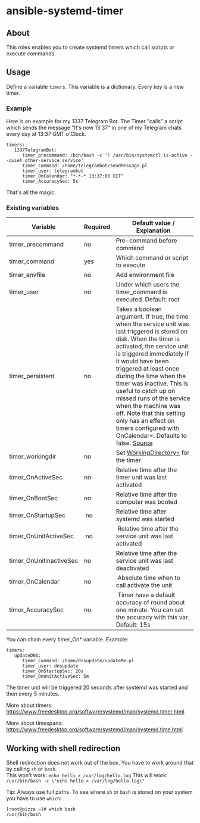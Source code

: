 # ansible-systemd-timer

## About
This roles enables you to create systemd timers which call scripts or execute commands.

## Usage

Define a variable ```timers```. This variable is a dictionary. Every key is a new timer.

### Example

Here is an example for my 1337 Telegram Bot. The Timer "calls" a script which sends the message "It's now 13:37" in one of my Telegram chats every day at 13:37 GMT o'Clock.

```
timers:
   1337TelegramBot:
      timer_precommand: /bin/bash -c '! /usr/bin/systemctl is-active --quiet other-service.service'
      timer_command: /home/telegrambot/sendMessage.pl
      timer_user: telegrambot
      timer_OnCalendar: "*-*-* 13:37:00 CET"
      timer_AccuracySec: 5s
```

That's all the magic.

### Existing variables

| Variable | Required |  Default value / Explanation |
|----------|----------|------------------------------|
| timer_precommand | no | Pre-command before command |
| timer_command |  yes | Which command or script to execute |
| timer_envfile |  no | Add environment file |
| timer_user | no | Under which users the timer_command is executed. Default: root |
| timer_persistent | no | Takes a boolean argument. If true, the time when the service unit was last triggered is stored on disk. When the timer is activated, the service unit is triggered immediately if it would have been triggered at least once during the time when the timer was inactive. This is useful to catch up on missed runs of the service when the machine was off. Note that this setting only has an effect on timers configured with OnCalendar=. Defaults to false. [Source](https://www.freedesktop.org/software/systemd/man/systemd.timer.html) |
| timer_workingdir |  no | Set [WorkingDirectory=](https://www.freedesktop.org/software/systemd/man/systemd.exec.html#WorkingDirectory=) for the timer
| timer_OnActiveSec | no | Relative time after the timer unit was last activated |
| timer_OnBootSec | no | Relative time after the computer was booted |
| timer_OnStartupSec | no | Relative time after systemd was started |
| timer_OnUnitActiveSec | no | Relative time after the service unit was last activated |
| timer_OnUnitInactiveSec | no | Relative time after the service unit was last deactivated |
| timer_OnCalendar | no | Absolute time when to call activate the unit |
| timer_AccuracySec | no | Timer have a default accuracy of round about one minute. You can set the accuracy with this var. Default: 15s |

You can chain every timer_On* variable. Example:

```
timers:
   updateDNS:
      timer_command: /home/dnsupdate/updateMe.pl
      timer_user: dnsupdate
      timer_OnStartupSec: 20s
      timer_OnUnitActiveSec: 5m
```

The timer unit will be triggered 20 seconds after systemd was started and then every 5 minutes.

More about timers: https://www.freedesktop.org/software/systemd/man/systemd.timer.html

More about timespans: https://www.freedesktop.org/software/systemd/man/systemd.time.html

## Working with shell redirection

Shell redirection does not work out of the box. You have to work around that by calling `sh` or `bash`.   
This won't work: `echo hello > /var/log/hello.log`
This will work: `/usr/bin/bash -c \"echo hello > /var/log/hello.log\"`

Tip: Always use full paths. To see where `sh` or `bash` is stored on your system you have to use `which`:

```
[root@pizza ~]# which bash
/usr/bin/bash
```
